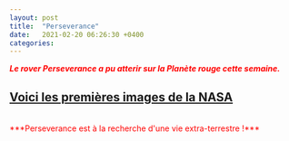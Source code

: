```yaml
---
layout: post
title:  "Perseverance"
date:   2021-02-20 06:26:30 +0400
categories: 
---
```



<span style="color: red">***Le rover Perseverance a pu atterir sur la Planète rouge cette semaine.***</span>
<br>

<span><a href="https://www.nasa.gov/press-release/touchdown-nasas-mars-perseverance-rover-safely-lands-on-red-planet" target="_blank">Voici les premières images de la NASA</a></span>
<br/>
---
<br/>
<span style="color: red">***Perseverance est à la recherche d'une vie extra-terrestre !***</span>



